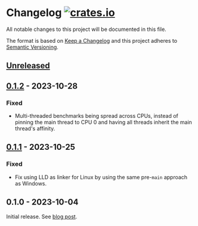 # Changelog [![crates.io][crate-badge]][crate]

All notable changes to this project will be documented in this file.

The format is based on [Keep a Changelog](http://keepachangelog.com/en/1.0.0/)
and this project adheres to [Semantic
Versioning](http://semver.org/spec/v2.0.0.html).

## [Unreleased]

## [0.1.2] - 2023-10-28

### Fixed

- Multi-threaded benchmarks being spread across CPUs, instead of pinning the
  main thread to CPU 0 and having all threads inherit the main thread's
  affinity.

## [0.1.1] - 2023-10-25

### Fixed

- Fix using LLD as linker for Linux by using the same pre-`main` approach as
  Windows.

## 0.1.0 - 2023-10-04

Initial release. See [blog post](https://nikolaivazquez.com/blog/divan/).

[crate]:       https://crates.io/crates/divan
[crate-badge]: https://img.shields.io/crates/v/divan.svg

[Unreleased]: https://github.com/nvzqz/divan/compare/v0.1.2...HEAD
[0.1.2]: https://github.com/nvzqz/divan/compare/v0.1.1...v0.1.2
[0.1.1]: https://github.com/nvzqz/divan/compare/v0.1.0...v0.1.1

